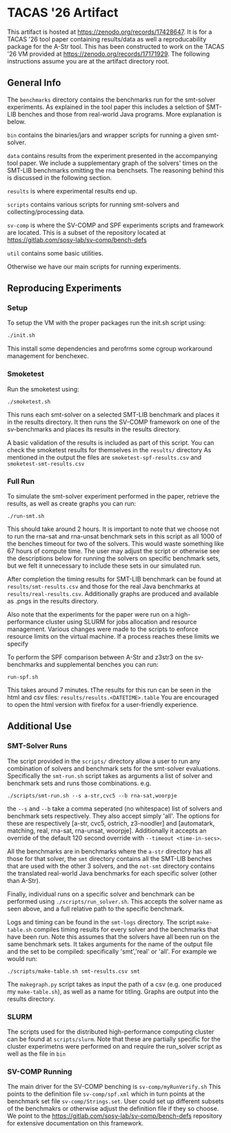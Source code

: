 # TACAS '26 Artifact
This artifact is hosted at https://zenodo.org/records/17428647.
It is for a TACAS '26 tool paper containing results/data as well a reproducability package for the A-Str tool.
This has been constructed to work on the TACAS '26 VM provided at https://zenodo.org/records/17171929.
The following instructions assume you are at the artifact directory root.

## General Info
The `benchmarks` directory contains the benchmarks run for the smt-solver experiments.
As explained in the tool paper this includes a selction of SMT-LIB benches and those from real-world Java programs.
More explanation is below.

`bin` contains the binaries/jars and wrapper scripts for running a given smt-solver.

`data` contains results from the experiment presented in the accompanying tool paper.
We include a supplementary graph of the solvers' times on the SMT-LIB benchmarks omitting the rna benchsets.
The reasoning behind this is discussed in the following section.

`results` is where experimental results end up.

`scripts` contains various scripts for running smt-solvers and collecting/processing data.

`sv-comp` is where the SV-COMP and SPF experiments scripts and framework are located.
This is a subset of the repository located at https://gitlab.com/sosy-lab/sv-comp/bench-defs

`util` contains some basic utilities.

Otherwise we have our main scripts for running experiments.

## Reproducing Experiments

### Setup
To setup the VM with the proper packages run the init.sh script using:
```bash
./init.sh
```
This install some dependencies and perofrms some cgroup workaround management for benchexec.

### Smoketest
Run the smoketest using:
```
./smoketest.sh
```
This runs each smt-solver on a selected SMT-LIB benchmark and places it in the results directory.
It then runs the SV-COMP framework on one of the sv-benchmarks and places its results in the results directory.

A basic validation of the results is included as part of this script.
You can check the smoketest results for themselves in the `results/` directory
As mentioned in the output the files are `smoketest-spf-results.csv` and `smoketest-smt-results.csv`

### Full Run
To simulate the smt-solver experiment performed in the paper, retrieve the results, as well as create graphs you can run:
```
./run-smt.sh
```
This should take around 2 hours.
It is important to note that we choose not to run the rna-sat and rna-unsat benchmark sets in this script as all 1000 of the benches timeout for two of the solvers.
This would waste something like 67 hours of compute time.
The user may adjust the script or otherwise see the descriptions below for running the solvers on specific benchmark sets, but we felt it unnecessary to include these sets in our simulated run.

After completion the timing results for SMT-LIB benchmark can be found at `results/smt-results.csv` and those for the real Java benchmarks at `results/real-results.csv`.
Additionally graphs are produced and available as .pngs in the results directory.

Also note that the experiments for the paper were run on a high-performance cluster using SLURM for jobs allocation and resource management. 
Various changes were made to the scripts to enforce resource limits on the virtual machine.
If a process reaches these limits we specify

To perform the SPF comparison between A-Str and z3str3 on the sv-benchmarks and supplemental benches you can run:
```
run-spf.sh
```
This takes around 7 minutes.
tThe results for this run can be seen in the html and csv files: `results/results.<DATETIME>.table`
You are encouraged to open the html version with firefox for a user-friendly experience.

## Additional Use
### SMT-Solver Runs
The script provided in the `scripts/` directory allow a user to run any combination of solvers and benchmark sets for the smt-solver evaluations.
Specifically the `smt-run.sh` script takes as arguments a list of solver and benchmark sets and runs those combinations. 
e.g. 
```
./scripts/smt-run.sh --s a-str,cvc5 --b rna-sat,woorpje
```
the `--s` and `--b` take a comma seperated (no whitespace) list of solvers and benchmark sets respectively.
They also accept simply 'all'.
The options for these are respectively [a-str, cvc5, ostrich, z3-noodler] and [automatark, matching, real, rna-sat, rna-unsat, woorpje].
Additionally it accepts an override of the default 120 second override with `--timeout <time-in-secs>`.

All the benchmarks are in benchmarks where the `a-str` directory has all those for that solver, the `smt` directory contains all the SMT-LIB benches that are used with the other 3 solvers, and the `not-smt` directory contains the translated real-world Java benchmarks for each specific solver (other than A-Str).

Finally, individual runs on a specific solver and benchmark can be performed using `./scripts/run_solver.sh`.
This accepts the solver name as seen above, and a full relative path to the specific benchmark.

Logs and timing can be found in the `smt-logs` directory.
The script `make-table.sh` compiles timing results for every solver and the benchmarks that have been run.
Note this assumes that the solvers have all been run on the same benchmark sets.
It takes arguments for the name of the output file and the set to be compiled: specifically 'smt','real' or 'all'.
For example we would run:
```
./scripts/make-table.sh smt-results.csv smt
```
The `makegraph.py` script takes as input the path of a csv (e.g. one produced my `make-table.sh`), as well as a name for titling.
Graphs are output into the results directory.

### SLURM
The scripts used for the distributed high-performance computing cluster can be found at `scripts/slurm`. 
Note that these are partially specific for the cluster experimetns were performed on and require the run_solver script as well as the file in `bin`

### SV-COMP Running
The main driver for the SV-COMP benching is `sv-comp/myRunVerify.sh`
This points to the definition file `sv-comp/spf.xml` which in turn points at the benchmark set file `sv-comp/Strings.set`.
User could set up different subsets of the benchmakrs or otherwise adjust the definition file if they so choose. 
We point to the https://gitlab.com/sosy-lab/sv-comp/bench-defs repository for extensive documentation on this framework.